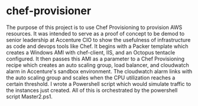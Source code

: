 # chef-provisioner

The purpose of this project is to use Chef Provisioning to provision AWS resources. It was intended to serve as a proof of concept to be demod to senior leadership at Accenture CIO to show the usefulness of infrastructure as code and devops tools like Chef. It begins with a Packer template which creates a Windows AMI with chef-client, IIS, and an Octopus tentacle configured. It then passes this AMI as a parameter to a Chef Provisioning recipe which creates an auto scaling group, load balancer, and cloudwatch alarm in Accenture's sandbox environment. 
The cloudwatch alarm links with the auto scaling group and scales when the CPU utilization reaches a certain threshold. I wrote a Powershell script
which would simulate traffic to the instances just created. All of this is orchestrated by the powershell script Master2.ps1.
